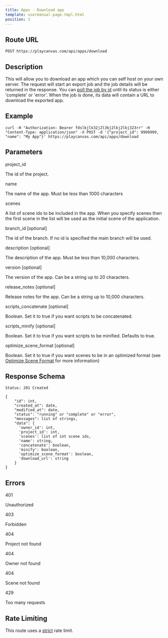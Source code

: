 ```yaml
---
title: Apps - Download app
template: usermanual-page.tmpl.html
position: 1
---
```


## Route URL

```none
POST https://playcanvas.com/api/apps/download
```

## Description

This will allow you to download an app which you can self host on your own server. The request will start an export job and the job details will be returned in the response. You can [poll the job by id][2] until its status is either 'complete' or 'error'. When the job is done, its data will contain a URL to download the exported app.

## Example

```none
curl -H "Authorization: Bearer fdslkjlk32j2l3kj2lkj2lkj323rr" -H "Content-Type: application/json" -X POST -d '{"project_id": 9999999, "name": "My App"}' https://playcanvas.com/api/apps/download
```

## Parameters

<div class="params">
<div class="parameter"><span class="param">project_id</span><p>The id of the project.</p></div>
<div class="parameter"><span class="param">name</span><p>The name of the app. Must be less than 1000 characters</p></div>
<div class="parameter"><span class="param">scenes</span><p>A list of scene ids to be included in the app. When you specify scenes then the first scene in the list will be used as the initial scene of the application.</p></div>
<div class="parameter"><span class="param">branch_id [optional]</span><p>The id of the branch. If no id is specified the main branch will be used.</p></div>
<div class="parameter"><span class="param">description [optional]</span><p>The description of the app. Must be less than 10,000 characters.</p></div>
<div class="parameter"><span class="param">version [optional]</span><p>The version of the app. Can be a string up to 20 characters.</p></div>
<div class="parameter"><span class="param">release_notes [optional]</span><p>Release notes for the app. Can be a string up to 10,000 characters.</p></div>
<div class="parameter"><span class="param">scripts_concatenate [optional]</span><p>Boolean. Set it to true if you want scripts to be concatenated.</p></div>
<div class="parameter"><span class="param">scripts_minify [optional]</span><p>Boolean. Set it to true if you want scripts to be minified. Defaults to true.</p></div>
<div class="parameter"><span class="param">optimize_scene_format [optional]</span><p>Boolean. Set it to true if you want scenes to be in an optimized format (see <a href="/user-manual/optimization/optimizing-scene-format">Optimize Scene Format</a> for more information)</p></div>
</div>

## Response Schema

```none
Status: 201 Created
```

```none
{
    "id": int,
    "created_at": date,
    "modified_at": date,
    "status": "running" or "complete" or "error",
    "messages": list of strings,
    "data": {
      'owner_id': int,
      'project_id': int,
      'scenes': list of int scene ids,
      'name': string,
      'concatenate': boolean,
      'minify': boolean,
      'optimize_scene_format': boolean,
      'download_url': string
    }
}
```

## Errors

<div class="params">
<div class="parameter"><span class="param">401</span><p>Unauthorized</p></div>
<div class="parameter"><span class="param">403</span><p>Forbidden</p></div>
<div class="parameter"><span class="param">404</span><p>Project not found</p></div>
<div class="parameter"><span class="param">404</span><p>Owner not found</p></div>
<div class="parameter"><span class="param">404</span><p>Scene not found</p></div>
<div class="parameter"><span class="param">429</span><p>Too many requests</p></div>
</div>

## Rate Limiting

This route uses a [strict][1] rate limit.

[1]: /user-manual/api#rate-limiting
[2]: /user-manual/api/job-get
